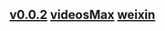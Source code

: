 ## [v0.0.2](https://github.com/littleflute/The-Voice/edit/master/README.md) [videosMax](https://www.youtube.com/user/NBCTheVoice/videos?view=0&sort=p&flow=grid) [weixin](https://github.com/littleflute/weixin)
